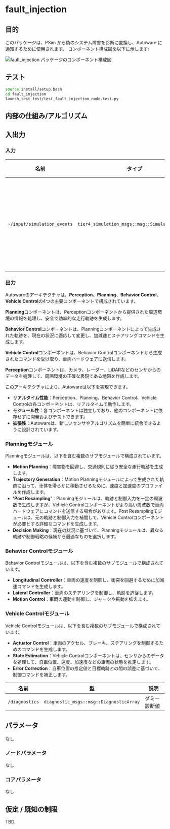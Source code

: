 # fault_injection

## 目的

このパッケージは、PSim から偽のシステム障害を診断に変換し、Autoware に通知するために使用されます。
コンポーネント構成図を以下に示します:

![fault_injection パッケージのコンポーネント構成図](img/component.drawio.svg)

## テスト


```bash
source install/setup.bash
cd fault_injection
launch_test test/test_fault_injection_node.test.py
```

## 内部の仕組み/アルゴリズム

## 入出力

### 入力

| 名前                        | タイプ                                           | 説明       |
| --------------------------- | ---------------------------------------------- | ----------------- |
| `~/input/simulation_events` | `tier4_simulation_msgs::msg::SimulationEvents` | シミュレーションイベント |

### 出力

Autowareのアーキテクチャは、**Perception**、**Planning**、**Behavior Control**、**Vehicle Control**の4つの主要コンポーネントで構成されています。

**Planning**コンポーネントは、Perceptionコンポーネントから提供された周辺環境の情報を処理し、安全で効率的な走行軌跡を生成します。

**Behavior Control**コンポーネントは、Planningコンポーネントによって生成された軌跡を、現在の状況に適応して変更し、加減速とステアリングコマンドを生成します。

**Vehicle Control**コンポーネントは、Behavior Controlコンポーネントから生成されたコマンドを受け取り、車両ハードウェアに送信します。

**Perception**コンポーネントは、カメラ、レーダー、LiDARなどのセンサからのデータを処理して、周囲環境の正確な表現である地図を作成します。

このアーキテクチャにより、Autowareは以下を実現できます。

- **リアルタイム性能**：Perception、Planning、Behavior Control、Vehicle Controlの各コンポーネントは、リアルタイムで動作します。
- **モジュール性**：各コンポーネントは独立しており、他のコンポーネントに依存せずに開発およびテストできます。
- **拡張性**：Autowareは、新しいセンサやアルゴリズムを簡単に統合できるように設計されています。

### Planningモジュール

Planningモジュールは、以下を含む複数のサブモジュールで構成されています。

- **Motion Planning**：障害物を回避し、交通規則に従う安全な走行軌跡を生成します。
- **Trajectory Generation**：Motion Planningモジュールによって生成された軌跡に沿って、車体を滑らかに移動させるために、速度と加速度のプロファイルを作成します。
- **'Post Resampling'**：Planningモジュールは、軌跡と制御入力を一定の周波数で生成しますが、Vehicle Controlコンポーネントがより高い周波数で車両ハードウェアにコマンドを送信する場合があります。Post Resamplingモジュールは、元の軌跡と制御入力を補間して、Vehicle Controlコンポーネントが必要とする詳細なコマンドを生成します。
- **Decision Making**：現在の状況に基づいて、Planningモジュールは、異なる軌跡や制御戦略の候補から最適なものを選択します。

### Behavior Controlモジュール

Behavior Controlモジュールは、以下を含む複数のサブモジュールで構成されています。

- **Longitudinal Controller**：車両の速度を制御し、衝突を回避するために加減速コマンドを生成します。
- **Lateral Controller**：車両のステアリングを制御し、軌跡を追従します。
- **Motion Control**：車両の運動を制御し、ジャークや振動を抑えます。

### Vehicle Controlモジュール

Vehicle Controlモジュールは、以下を含む複数のサブモジュールで構成されています。

- **Actuator Control**：車両のアクセル、ブレーキ、ステアリングを制御するためのコマンドを生成します。
- **State Estimation**：Vehicle Controlコンポーネントは、センサからのデータを処理して、自車位置、速度、加速度などの車両の状態を推定します。
- **Error Correction**：自車位置の推定値と目標軌跡との間の誤差に基づいて、制御コマンドを補正します。

| 名前            | 型                                     | 説明               |
| --------------- | --------------------------------------- | ------------------ |
| `/diagnostics` | `diagnostic_msgs::msg::DiagnosticArray` | ダミー診断値       |

## パラメータ

なし

### ノードパラメータ

なし

### コアパラメータ

なし

## 仮定 / 既知の制限

TBD.

